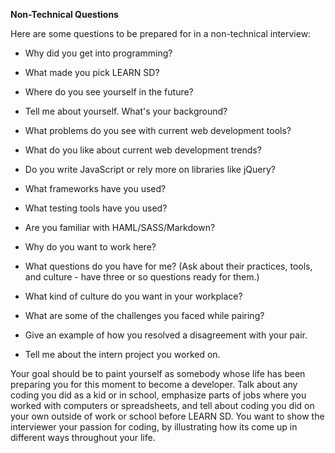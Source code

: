 **Non-Technical Questions**

Here are some questions to be prepared for in a non-technical interview:

- Why did you get into programming?

- What made you pick LEARN SD?

- Where do you see yourself in the future?

- Tell me about yourself. What's your background?

- What problems do you see with current web development tools?

- What do you like about current web development trends?

- Do you write JavaScript or rely more on libraries like jQuery?

- What frameworks have you used?

- What testing tools have you used?

- Are you familiar with HAML/SASS/Markdown?

- Why do you want to work here?

- What questions do you have for me? (Ask about their practices, tools, and culture - have three or so questions ready for them.)

- What kind of culture do you want in your workplace?

- What are some of the challenges you faced while pairing?

- Give an example of how you resolved a disagreement with your pair.

- Tell me about the intern project you worked on.

Your goal should be to paint yourself as somebody whose life has been preparing you for this moment to become a developer. Talk about any coding you did as a kid or in school, emphasize parts of jobs where you worked with computers or spreadsheets, and tell about coding you did on your own outside of work or school before LEARN SD. You want to show the interviewer your passion for coding, by illustrating how its come up in different ways throughout your life.

